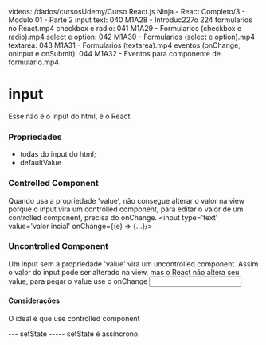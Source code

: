 vídeos:
/dados/cursosUdemy/Curso React.js Ninja - React Completo/3 - Modulo 01 - Parte 2
input text: 040 M1A28 - Introduc227o 224 formularios no React.mp4
checkbox e radio: 041 M1A29 - Formularios (checkbox e radio).mp4
select e option: 042 M1A30 - Formularios (select e option).mp4
textarea: 043 M1A31 - Formularios (textarea).mp4
eventos (onChange, onInput e onSubmit): 044 M1A32 - Eventos para componente de formulario.mp4

# input
Esse não é o input do html, é o React.

### Propriedades
- todas do input do html;
- defaultValue

###  Controlled Component
Quando usa a propriedade 'value', não consegue alterar o valor na view
porque o input vira um controlled component, para editar o valor
de um controlled component, precisa do onChange.
<input type='text' value='valor incial' onChange={(e) => {...}/>

### Uncontrolled Component
Um input sem a propriedade 'value' vira um uncontrolled component.
Assim o valor do input pode ser alterado na view, mas o React
não altera seu value, para pegar o value use o onChange
<input type='text' />

#### Considerações
O ideal é que use controlled component


--- setState -----
setState é assíncrono.
